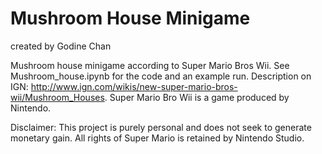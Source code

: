 # Mushroom House Minigame

created by Godine Chan

Mushroom house minigame according to Super Mario Bros Wii.
See Mushroom_house.ipynb for the code and an example run.
Description on IGN: http://www.ign.com/wikis/new-super-mario-bros-wii/Mushroom_Houses.
Super Mario Bro Wii is a game produced by Nintendo.

Disclaimer: This project is purely personal and does not seek to generate monetary gain.
All rights of Super Mario is retained by Nintendo Studio.

